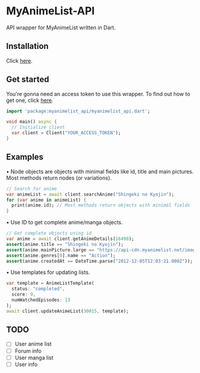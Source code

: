 # MyAnimeList-API
API wrapper for MyAnimeList written in Dart.

## Installation
Click [here](https://pub.dev/packages/myanimelist_api/install).

## Get started
You're gonna need an access token to use this wrapper. To find out how to get one, click [here](https://myanimelist.net/blog.php?eid=835707).

```dart
import 'package:myanimelist_api/myanimelist_api.dart';

void main() async {
  // Initialize client
  var client = Client("YOUR_ACCESS_TOKEN");
}
```

## Examples
• Node objects are objects with minimal fields like id, title and main pictures.
  Most methods return nodes (or variations).

```dart
// Search for anime
var animeList = await client.searchAnime("Shingeki no Kyojin");
for (var anime in animeList) {
  print(anime.id); // Most methods return objects with minimal fields
}
```

• Use ID to get complete anime/manga objects.

```dart
// Get complete objects using id
var anime = await client.getAnimeDetails(16498);
assert(anime.title == "Shingeki no Kyojin");
assert(anime.mainPicture.large == "https://api-cdn.myanimelist.net/images/anime/10/47347l.jpg");
assert(anime.genres[0].name == "Action");
assert(anime.createdAt == DateTime.parse("2012-12-05T12:03:21.000Z"));
```

• Use templates for updating lists.

```dart
var template = AnimeListTemplate(
  status: "completed",
  score: 9,
  numWatchedEpisodes: 13
);
await client.updateAnimeList(30015, template);
```

## TODO
- [ ] User anime list
- [ ] Forum info
- [ ] User manga list
- [ ] User info
